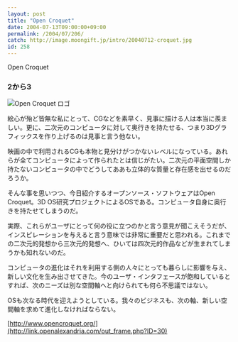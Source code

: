 ```yaml
---
layout: post
title: "Open Croquet"
date: 2004-07-13T09:00:00+09:00
permalink: /2004/07/206/
catch: http://image.moongift.jp/intro/20040712-croquet.jpg
id: 258
---
```

Open Croquet  
<!--more-->

### 2から3
  

![Open Croquet ロゴ](http://image.moongift.jp/intro/20040712-croquet.jpg "Open Croquet ロゴ")

  

絵心が殆ど皆無な私にとって、CGなどを素早く、見事に描ける人は本当に羨ましい。更に、二次元のコンピュータに対して奥行きを持たせる、つまり3Dグラフィックスを作り上げるのは見事と言う他ない。

  

映画の中で利用されるCGも本物と見分けがつかないレベルになっている。あれらが全てコンピュータによって作られたとは信じがたい。二次元の平面空間しか持たないコンピュータの中でどうしてああも立体的な質量と存在感を出せるのだろうか。

  

そんな事を思いつつ、今日紹介するオープンソース・ソフトウェアはOpen Croquet。3D OS研究プロジェクトによるOSである。コンピュータ自身に奥行きを持たせてしまうのだ。

  

実際、これらがユーザにとって何の役に立つのかと言う意見が聞こえそうだが、インスピレーションを与えると言う意味では非常に重要だと思われる。これまでの二次元的発想から三次元的発想へ、ひいては四次元的作品などが生まれてしまうかも知れないのだ。

  

コンピュータの進化はそれを利用する側の人々にとっても暮らしに影響を与え、新しい文化を生み出させてきた。今のユーザ・インタフェースが飽和しているとすれば、次のニーズは別な空間軸へと向けられても何ら不思議ではない。

  

OSも次なる時代を迎えようとしている。我々のビジネスも、次の軸、新しい空間軸を求めて進化しなければならない。

  

[http://www.opencroquet.org/](http://link.openalexandria.com/out_frame.php?ID=30)

